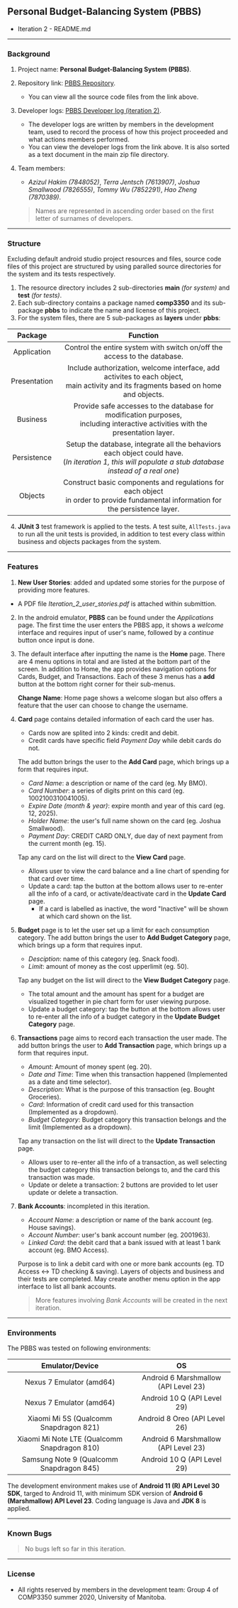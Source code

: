 ## Personal Budget-Balancing System (PBBS)

* Iteration 2 - README.md

---

### Background

1. Project name: **Personal Budget-Balancing System (PBBS)**.

2. Repository link: [PBBS Repository](https://github.com/tommyvct/FigureHub_3350).

   * You can view all the source code files from the link above.

3. Developer logs: [PBBS Developer log (iteration 2)](https://github.com/tommyvct/FigureHub_3350/projects/3).

   * The developer logs are written by members in the development team, used to record the process of how this project proceeded and what actions members performed.
   * You can view the developer logs from the link above. It is also sorted as a text document in the main zip file directory.

4. Team members:

   * *Azizul Hakim (7848052)*,	*Terra Jentsch (7613907)*,	*Joshua Smallwood (7826555)*,	*Tommy Wu (7852291)*,	*Hao Zheng (7870389)*.

   > Names are represented in ascending order based on the first letter of surnames of developers.

---

### Structure

Excluding default android studio project resources and files, source code files of this project are structured by using paralled source directories for the system and its tests respectively.

1. The resource directory includes 2 sub-directories **main** *(for system)* and **test** *(for tests)*.
2. Each sub-directory contains a package named **comp3350** and its sub-package **pbbs** to indicate the name and license of this project.
3. For the system files, there are 5 sub-packages as **layers** under **pbbs**:

|   Package    |                           Function                           |
| :----------: | :----------------------------------------------------------: |
| Application  | Control the entire system with switch on/off the access to the database. |
| Presentation | Include authorization, welcome interface, add activites to each object,<br/>main activity and its fragments based on home and objects. |
|   Business   | Provide safe accesses to the database for modification purposes,<br/>including interactive activities with the presentation layer. |
| Persistence  | Setup the database, integrate all the behaviors each object could have.<br/>(*In iteration 1, this will populate a stub database instead of a real one*) |
|   Objects    | Construct basic components and regulations for each object<br/>in order to provide fundamental information for the persistence layer. |

4.  **JUnit 3** test framework is applied to the tests. A test suite, `AllTests.java` to run all the unit tests is provided, in addition to test every class within business and objects packages from the system.

---

### Features

1. **New User Stories**: added and updated some stories for the purpose of providing more features.
  * A PDF file *Iteration_2_user_stories.pdf* is attached within submittion.

2. In the android emulator, **PBBS** can be found under the *Applications* page. The first time the user enters the PBBS app, it shows a *welcome* interface and requires input of user's name, followed by a *continue* button once input is done.

3. The default interface after inputting the name is the **Home** page. There are 4 menu options in total and are listed at the bottom part of the screen. In addition to Home, the app provides navigation options for Cards, Budget, and Transactions. Each of these 3 menus has a **add** button at the bottom right corner for their sub-menus.

   **Change Name**: Home page shows a welcome slogan but also offers a feature that the user can choose to change the username.

4. **Card** page contains detailed information of each card the user has.

   * Cards now are splited into 2 kinds: credit and debit.
   * Credit cards have specific field *Payment Day* while debit cards do not.

   The add button brings the user to the **Add Card** page, which brings up a form that requires input.

   * *Card Name*: a description or name of the card (eg. My BMO).
   * *Card Number*: a series of digits print on this card (eg. 1002100310041005).
   * *Expire Date (month & year)*: expire month and year of this card (eg. 12, 2025).
   * *Holder Name*: the user's full name shown on the card (eg. Joshua Smallwood).
   * *Payment Day*: CREDIT CARD ONLY, due day of next payment from the current month (eg. 15).

   Tap any card on the list will direct to the **View Card** page.

   * Allows user to view the card balance and a line chart of spending for that card over time.
   * Update a card: tap the button at the bottom allows user to re-enter all the info of a card, or activate/deactivate card in the **Update Card** page.
     * If a card is labelled as inactive, the word "Inactive" will be shown at which card shown on the list.

5. **Budget** page is to let the user set up a limit for each consumption category. The add button brings the user to **Add Budget Category** page, which brings up a form that requires input.

   * *Desciption*: name of this category (eg. Snack food).
   * *Limit*: amount of money as the cost upperlimit (eg. 50).

   Tap any budget on the list will direct to the **View Budget Category** page.

   * The total amount and the amount has spent for a budget are visualized together in pie chart form for user viewing purpose.
   * Update a budget category: tap the button at the bottom allows user to re-enter all the info of a budget category in the **Update Budget Category** page.

6. **Transactions** page aims to record each transaction the user made. The add button brings the user to **Add Transaction** page, which brings up a form that requires input.

   * *Amount*: Amount of money spent (eg. 20).
   * *Date and Time*: Time when this transaction happened (Implemented as a date and time selector).
   * *Description*: What is the purpose of this transaction (eg. Bought Groceries).
   * *Card*: Information of credit card used for this transaction (Implemented as a dropdown).
   * *Budget Category*: Budget category this transaction belongs and the limit (Implemented as a dropdown).

   Tap any transaction on the list will direct to the **Update Transaction** page.

   * Allows user to re-enter all the info of a transaction, as well selecting the budget category this transaction belongs to, and the card this transaction was made.
   * Update or delete a transaction: 2 buttons are provided to let user update or delete a transaction.

7. **Bank Accounts**: incompleted in this iteration.

   * *Account Name*: a description or name of the bank account (eg. House savings).
   * *Account Number*: user's bank account number (eg. 2001963).
   * *Linked Card*: the debit card that a bank issued with at least 1 bank account (eg. BMO Access).

   Purpose is to link a debit card with one or more bank accounts (eg. TD Access <-> TD checking & saving). Layers of objects and business and their tests are completed. May create another menu option in the app interface to list all bank accounts.

   > More features involving *Bank Accounts* will be created in the next iteration.

---

### Environments

The PBBS was tested on following environments:

|               Emulator/Device                |                  OS                  |
| :------------------------------------------: | :----------------------------------: |
|           Nexus 7 Emulator (amd64)           | Android 6 Marshmallow (API Level 23) |
|           Nexus 7 Emulator (amd64)           |     Android 10 Q (API Level 29)      |
|    Xiaomi Mi 5S (Qualcomm Snapdragon 821)    |    Android 8 Oreo (API Level 26)     |
| Xiaomi Mi Note LTE (Qualcomm Snapdragon 810) | Android 6 Marshmallow (API Level 23) |
|   Samsung Note 9 (Qualcomm Snapdragon 845)   |     Android 10 Q (API Level 29)      |


The development environment makes use of **Android 11 (R) API Level 30 SDK**, targed to Android 11, with minimum SDK version of **Android 6 (Marshmallow) API Level 23**. Coding language is Java and **JDK 8** is applied.

---

### Known Bugs

> No bugs left so far in this iteration. 

---

### License

- All rights reserved by members in the development team: Group 4 of COMP3350 summer 2020, University of Manitoba.
